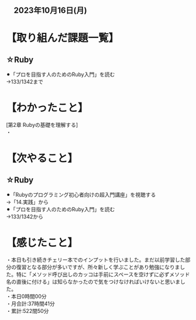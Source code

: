 ## 　2023年10月16日(月)
# 【取り組んだ課題一覧】
## ☆Ruby
⚫︎「プロを目指す人のためのRuby入門」を読む<br>
→133/1342まで<br>
# 【わかったこと】
[第2章 Rubyの基礎を理解する]<br>
・<br>
# 【次やること】
## ☆Ruby
⚫︎「Rubyのプログラミング初心者向けの超入門講座」を視聴する<br>
→「14.実践」から<br>
⚫︎「プロを目指す人のためのRuby入門」を読む<br>
→133/1342から<br>
# 【感じたこと】
・本日も引き続きチェリー本でのインプットを行いました。まだ以前学習した部分の復習となる部分が多いですが、所々新しく学ぶことがあり勉強になりました。特に「メソッド呼び出しのカッコは手前にスペースを空けずに必ずメソッド名の直後に付ける」は知らなかったので気をつけなければいけないと思いました。<br>
・本日0時間00分<br>
・月合計:37時間41分<br>
・累計:522間50分<br>
